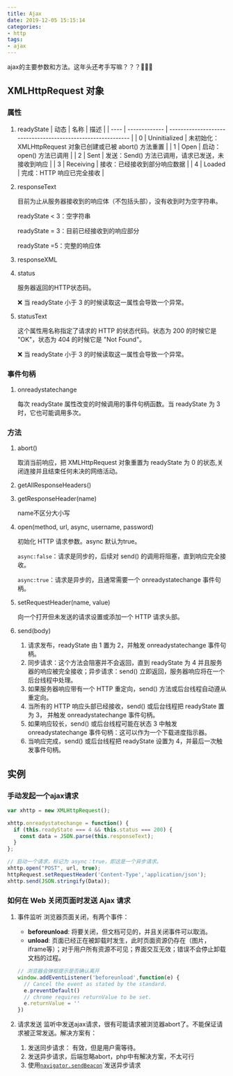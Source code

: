 ```yaml
---
title: Ajax
date: 2019-12-05 15:15:14
categories:
- http
tags:
- ajax
---
```


ajax的主要参数和方法。这年头还考手写嘛？？？:dog::dog::dog:

## XMLHttpRequest 对象

### 属性

1. readyState
  | 动态 | 名称          | 描述                                                         |
  | ---- | ------------- | ------------------------------------------------------------ |
  | 0    | Uninitialized | 未初始化：XMLHttpRequest 对象已创建或已被 abort() 方法重置  |
  | 1    | Open          | 启动：open() 方法已调用                          |
  | 2    | Sent          | 发送：Send() 方法已调用，请求已发送，未接收到响应   |
  | 3    | Receiving     | 接收：已经接收到部分响应数据                       |
  | 4    | Loaded        | 完成：HTTP 响应已完全接收                         |

2. responseText

   目前为止从服务器接收到的响应体（不包括头部），没有收到时为空字符串。

   readyState < 3：空字符串

   readyState = 3：目前已经接收到的响应部分

   readyState =5：完整的响应体

3. responseXML

4. status

   服务器返回的HTTP状态码。

   :x: 当 readyState 小于 3 的时候读取这一属性会导致一个异常。

5. statusText

   这个属性用名称指定了请求的 HTTP 的状态代码。状态为 200 的时候它是 "OK"，状态为 404 的时候它是 "Not Found"。

   :x: 当 readyState 小于 3 的时候读取这一属性会导致一个异常。

### 事件句柄

1. onreadystatechange

   每次 readyState 属性改变的时候调用的事件句柄函数。当 readyState 为 3 时，它也可能调用多次。

### 方法

1. abort()

   取消当前响应，把 XMLHttpRequest 对象重置为 readyState 为 0 的状态,关闭连接并且结束任何未决的网络活动。

2. getAllResponseHeaders()

3. getResponseHeader(name)

   name不区分大小写

4. open(method, url, async, username, password)

   初始化 HTTP 请求参数。async 默认为true。

   `async:false`：请求是同步的，后续对 send() 的调用将阻塞，直到响应完全接收。

   `async:true`：请求是异步的，且通常需要一个 onreadystatechange 事件句柄。

5. setRequestHeader(name, value)

   向一个打开但未发送的请求设置或添加一个 HTTP 请求头部。

6. send(body)
   1. 请求发布，readyState 由 1 置为 2，并触发 onreadystatechange 事件句柄。
   2. 同步请求：这个方法会阻塞并不会返回，直到 readyState 为 4 并且服务器的响应被完全接收；异步请求：send() 立即返回，服务器响应将在一个后台线程中处理。
   3. 如果服务器响应带有一个 HTTP 重定向，send() 方法或后台线程自动遵从重定向。
   4. 当所有的 HTTP 响应头部已经接收，send() 或后台线程把 readyState 置为 3， 并触发 onreadystatechange 事件句柄。
   5. 如果响应较长，send() 或后台线程可能在状态 3 中触发 onreadystatechange 事件句柄：这可以作为一个下载进度指示器。
   6. 当响应完成，send() 或后台线程把 readyState 设置为 4，并最后一次触发事件句柄。

## 实例

### 手动发起一个ajax请求

```javascript
var xhttp = new XMLHttpRequest();

xhttp.onreadystatechange = function() {
  if (this.readyState === 4 && this.status === 200) {
    const data = JSON.parse(this.responseText);
  }
};

// 启动一个请求，标记为 async：true，即这是一个异步请求。
xhttp.open("POST", url, true);
httpRequest.setRequestHeader('Content-Type','application/json');
xhttp.send(JSON.stringify(Data));
```

### 如何在 Web 关闭页面时发送 Ajax 请求

1. 事件监听
  浏览器页面关闭，有两个事件：

   - **beforeunload**: 将要关闭，但文档可见的，并且关闭事件可以取消。
   - **unload**: 页面已经正在被卸载时发生，此时页面资源仍存在（图片，iframe等）；对于用户所有资源不可见；界面交互无效；错误不会停止卸载文档的过程。

    ```javascript
    // 浏览器会弹框提示是否确认离开
    window.addEventListener('beforeunload',function(e) {
      // Cancel the event as stated by the standard.
      e.preventDefault()
      // chrome requires returnValue to be set.
      e.returnValue = ''
    })
    ```

2. 请求发送
  监听中发送ajax请求，很有可能请求被浏览器abort了。不能保证请求被正常发送。解决方案有：
   1. 发送同步请求： 有效，但是用户需等待。
   2. 发送异步请求，后端忽略abort，php中有解决方案，不太可行
   3. 使用[`navigator.sendBeacon`](https://developer.mozilla.org/zh-CN/docs/Web/API/Navigator/sendBeacon)`发送异步请求

